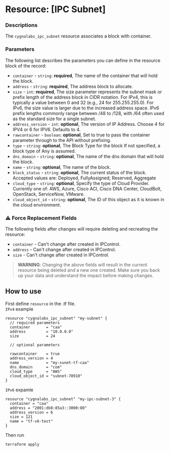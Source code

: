 # Resource: [IPC Subnet]

###  Descriptions
The `cygnalabs_ipc_subnet` resource associates a block with container.

### Parameters
The following list describes the parameters you can define in the resource block of the record:

* `container` - `string`: **required**, The name of the container that will hold the block.
* `address` - `string`: **required**, The address block to allocate.
* `size` - `int`: **required**, The size parameter represents the subnet mask or prefix length of the address block in CIDR notation. For IPv4, this is typically a value between 0 and 32 (e.g., 24 for 255.255.255.0).
For IPv6, the size value is larger due to the increased address space. IPv6 prefix lengths commonly range between /48 to /128, with /64 often used as the standard size for a single subnet.
* `address_version` - `int`: **optional**, The version of IP Address. Choose 4 for IPV4 or 6 for IPV6. Defaults to 4.
* `rawcontainer` - `boolean`: **optional**, Set to true to pass the container parameter through to the API without prefixing.
* `type` - `string`: **optional**, The Block Type for the block If not specified, a block type of Any is assumed.
* `dns_domain` - `string`: **optional**, The name of the dns domain that will hold the block.
* `name` - `string`: **optional**, The name of the block.
* `block_status` - `string`: **optional**, The current status of the block. 
                  Accepted values are: Deployed, FullyAssigned, Reserved, Aggregate
* `cloud_type` - `string`: **optional**, Specify the type of Cloud Provider. Currently one of: AWS, Azure, Cisco ACI, Cisco DNA Center, CloudBolt, OpenStack, ServiceNow, VMware.
* `cloud_object_id` - `string`: **optional**, The ID of this object as it is known in the cloud environment.

### ⚠️ Force Replacement Fields
The following fields after changes will require deleting and recreating the resource:
* `container` - Can't change after created in IPControl.
* `address` - Can't change after created in IPControl.
* `size` - Can't change after created in IPControl.

> **WARNING**: Changing the above fields will result in the current resource being deleted and a new one created. Make sure you back up your data and understand the impact before making changes.

## How to use
First define `resource` in the .tf file.<br>
`IPv4` example
```hcl
resource "cygnalabs_ipc_subnet" "my-subnet" {
  // required parameters
  container       = "caa"
  address         = "10.0.0.0"
  size            = 24

  // optional parameters
  
  rawcontainer    = true
  address_version = 4
  name            = "my-sunet-tf-caa"
  dns_domain      = "com"
  cloud_type      = "AWS"
  cloud_object_id = "subnet-78910"
}
```
`IPv6` expamle
```hcl
resource "cygnalabs_ipc_subnet" "my-ipc-subnet-3" {
  container = "caa"
  address = "2001:db8:85a3::3000:80"
  address_version = 6
  size = 121
  name = "tf-v6-test"
}
```

Then run
```bash
terraform apply
```